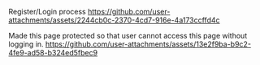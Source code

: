 Register/Login process
https://github.com/user-attachments/assets/2244cb0c-2370-4cd7-916e-4a173ccffd4c

Made this page protected so that user cannot access this page without logging in.
https://github.com/user-attachments/assets/13e2f9ba-b9c2-4fe9-ad58-b324ed5fbec9


